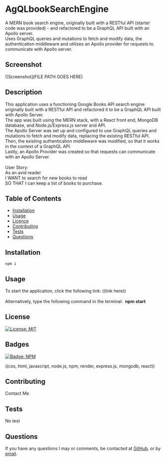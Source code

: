
# AgQLbookSearchEngine
A MERN book search engine, originally built with a RESTful API (starter code was provided) - and refactored to be a GraphQL API built with an Apollo server. <br>
Uses GraphQL queries and mutations to fetch and modify data, the authentication middleware and utilizes an Apollo provider for requests to communicate with Apollo server.

  ## Screenshot
  ![Screenshot](FILE PATH GOES HERE)

  ## Description
  This application uses a functioning Google Books API search engine originally built with a RESTful API and refactored it to be a GraphQL API built with Apollo Server. <br>
  The app was built using the MERN stack, with a React front end, MongoDB database, and Node.js/Express.js server and API. <br>
  The Apollo Server was set up and configured to use GraphQL queries and mutations to fetch and modify data, replacing the existing RESTful API.<br>
  Then, the existing authentication middleware was modified, so that it works in the context of a GraphQL API. <br>
  Lastly, an Apollo Provider was created so that requests can communicate with an Apollo Server. <br><br>
  User Story:<br>
  As an avid reader <br>
  I WANT to search for new books to read <br>
  SO THAT I can keep a list of books to purchase.

  ## Table of Contents
  - [Installation](#installation)
  - [Usage](#usage)
  - [Licence](#license)
  - [Contributing](#contributing)
  - [Tests](#tests)
  - [Questions](#questions)

  ## Installation
  ``` 
  npm i  
  ```

  ## Usage
  To start the application, click the following link:
  ((link here)) <br><br>
  Alternatively, type the following command in the terminal:&nbsp; **npm start**

  ## License
  [![License: MIT](https://img.shields.io/badge/License-MIT-yellow.svg)](https://opensource.org/licenses/MIT)<br>

  ## Badges
  [![Badge: NPM](https://img.shields.io/npm/v/npm)](https://registry.npmjs.com)<br>
  <!-- [!Badge: Javascript](https://img.shields.io/npm/v/javascript)[]<br> -->

  ((css, html, javascript, node.js, npm, render, express.js, mongodb, react))

  ## Contributing
  Contact Me

  ## Tests
  No test

  ## Questions
  If you have any questions I may or comments, be contacted at [GitHub](cdepalma32), or by [email](crystaldepalma@yahoo.com).